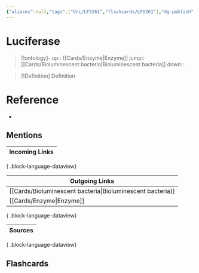 ```yaml
---
{"aliases":null,"tags":["Uni/LFS261","flashcards/LFS261"],"dg-publish":true,"permalink":"/cards/luciferase/","dgPassFrontmatter":true}
---
```


# Luciferase

> [!ontology]-
> up:: [[Cards/Enzyme\|Enzyme]]
> jump:: [[Cards/Bioluminescent bacteria\|Bioluminescent bacteria]]
> down:: 

> [!Definition] Definition

# Reference

- 

## Mentions

| Incoming Links |
| -------------- |

{ .block-language-dataview}

| Outgoing Links                                                |
| ------------------------------------------------------------- |
| [[Cards/Bioluminescent bacteria\|Bioluminescent bacteria]] |
| [[Cards/Enzyme\|Enzyme]]                                   |

{ .block-language-dataview}

| Sources |
| ------- |

{ .block-language-dataview}

## Flashcards